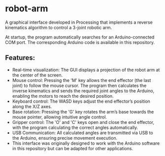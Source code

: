 # robot-arm
A graphical interface developed in Processing that implements a reverse kinematics algorithm to control a 3-joint robotic arm.

At startup, the program automatically searches for an Arduino-connected COM port. The corresponding Arduino code is available in this repository.

## Features:
- Real-time visualization: The GUI displays a projection of the robot arm at the center of the screen.
- Mouse control: Pressing the 'M' key allows the end effector (the last joint) to follow the mouse cursor. The program then calculates the inverse kinematics and sends the required joint angles to the Arduino, enabling the motors to reach the desired position.
- Keyboard control: The WASD keys adjust the end effector’s position along the X/Z axes.
- Base rotation: Pressing the 'G' key rotates the arm’s base towards the mouse pointer, allowing intuitive angle control.
- Gripper control: The 'O' and 'C' keys open and close the end effector, with the program calculating the correct angles automatically.
- USB Communication: All calculated angles are transmitted via USB to the Arduino, ensuring precise movement execution.
- This interface was originally designed to work with the Arduino software in this repository but can be adapted for other applications.
